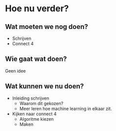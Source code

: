 # Hoe nu verder?

## Wat moeten we nog doen?
- Schrijven
- Connect 4

## Wie gaat wat doen?
Geen idee

## Wat kunnen we nu doen?
- Inleiding schrijven
	* Waarom dit gekozen?
	* Meer leren hoe machine learning in elkaar zit.
- Kijken naar connect 4
	* Algoritme kiezen
	* Maken
